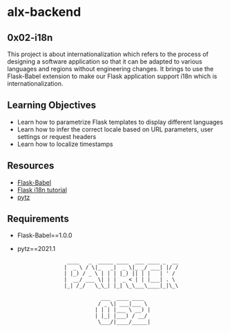 # alx-backend

## 0x02-i18n
This project is about internationalization which refers to the process of designing a software application so that it can be adapted to various languages and regions without engineering changes. 
It brings to use the Flask-Babel extension to make our Flask application support i18n which is internationalization.

## Learning Objectives
* Learn how to parametrize Flask templates to display different languages
* Learn how to infer the correct locale based on URL parameters, user settings or request headers
* Learn how to localize timestamps

## Resources
* [Flask-Babel](https://flask-babel.tkte.ch/)
* [Flask i18n tutorial](https://blog.miguelgrinberg.com/post/the-flask-mega-tutorial-part-xiii-i18n-and-l10n)
* [pytz](http://pytz.sourceforge.net/)

## Requirements
* Flask-Babel==1.0.0
* pytz==2021.1

                      ____   _  _____ ____  ___ ____ _  __
                     |  _ \ / \|_   _|  _ \|_ _/ ___| |/ /
                     | |_) / _ \ | | | |_) || | |   | ' / 
                     |  __/ ___ \| | |  _ < | | |___| . \ 
                     |_| /_/   \_\_| |_| \_\___\____|_|\_\
                                                          
                                 ___  ____ ____  
                                / _ \| ___|___ \ 
                               | | | |___ \ __) |
                               | |_| |___) / __/ 
                                \___/|____/_____|
                                                 

